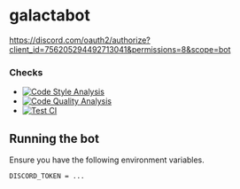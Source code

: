 # galactabot

https://discord.com/oauth2/authorize?client_id=756205294492713041&permissions=8&scope=bot

### Checks
* [![Code Style Analysis](https://github.com/JoshMerlino/galactabot/actions/workflows/code-style-analysis.yml/badge.svg)](https://github.com/JoshMerlino/galactabot/actions/workflows/code-style-analysis.yml)
* [![Code Quality Analysis](https://github.com/JoshMerlino/galactabot/actions/workflows/code-quality-analysis.yml/badge.svg)](https://github.com/JoshMerlino/galactabot/actions/workflows/code-quality-analysis.yml)
* [![Test CI](https://github.com/JoshMerlino/galactabot/actions/workflows/test-ci.yml/badge.svg)](https://github.com/JoshMerlino/galactabot/actions/workflows/test-ci.yml)

## Running the bot
Ensure you have the following environment variables.
```
DISCORD_TOKEN = ...
```